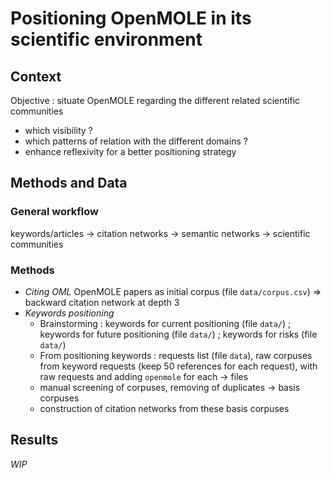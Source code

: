 
# Positioning OpenMOLE in its scientific environment

## Context

Objective : situate OpenMOLE regarding the different related scientific communities
- which visibility ?
- which patterns of relation with the different domains ?
- enhance reflexivity for a better positioning strategy

## Methods and Data

### General workflow

keywords/articles -> citation networks -> semantic networks -> scientific communities

### Methods

- *Citing OML* OpenMOLE papers as initial corpus (file `data/corpus.csv`) => backward citation network at depth 3
- *Keywords positioning*
    - Brainstorming : keywords for current positioning (file `data/`) ; keywords for future positioning (file `data/`) ; keywords for risks (file `data/`)
    - From positioning keywords : requests list (file `data`), raw corpuses from keyword requests (keep 50 references for each request), with raw requests and adding `openmole` for each -> files
    - manual screening of corpuses, removing of duplicates -> basis corpuses
    - construction of citation networks from these basis corpuses


## Results

*WIP*
